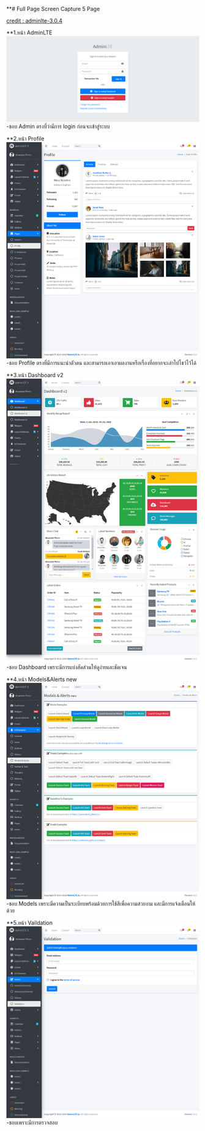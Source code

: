 **# Full Page Screen Capture 5 Page

[credit : adminlte-3.0.4](https://adminlte.io/themes/v3/index.html?fbclid=IwAR1PoOXyKNyG-TII6r8F9YCVculFEvE623EDfKdeUgxrIgw6etqGQ94pfxg)

**1.หน้า AdminLTE 
![Image](https://raw.githubusercontent.com/kawintharawiw/CPSC321_631_hci/master/adminlte-3.0.4/1.png)
-ชอบ Admin ตรงที่ว่ามีการ login ก่อนจะเข้าสู่ระบบ


**2.หน้า Profile
![Image](https://raw.githubusercontent.com/kawintharawiw/CPSC321_631_hci/master/adminlte-3.0.4/2.png)
-ชอบ Profile ตรงที่มีการแนะนำตัวตน และสามารถเอาเอาผลงานหรือเรื่องที่อยากจะเล่าไปโชว์ไว้ได้


**3.หน้า Dashboard v2
![Image](https://raw.githubusercontent.com/kawintharawiw/CPSC321_631_hci/master/adminlte-3.0.4/3.png)
-ชอบ Dashboard เพราะมีการแบ่งสัดส่วนให้ดูง่ายและชัดเจน


**4.หน้า Models&Alerts new
![Image](https://raw.githubusercontent.com/kawintharawiw/CPSC321_631_hci/master/adminlte-3.0.4/4.png)
-ชอบ Models เพราะมีความเป็นระเบียบพร้อมด้วยการใช้สีเพื่อความสวยงาม และมีการแจ้งเตือนให้ด้วย


**5.หน้า Vaildation
![Image](https://raw.githubusercontent.com/kawintharawiw/CPSC321_631_hci/master/adminlte-3.0.4/5.png)
-ชอบเพราะมีการตรวจสอบ
